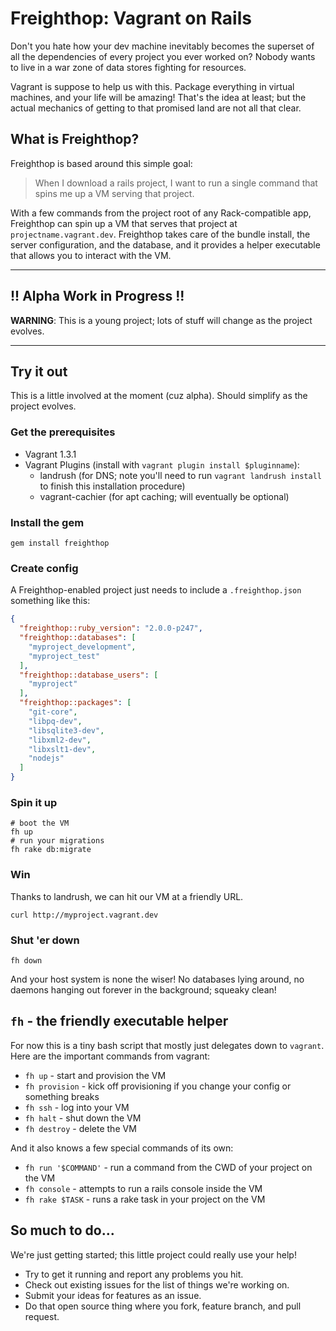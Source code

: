 # Freighthop: Vagrant on Rails


Don't you hate how your dev machine inevitably becomes the superset of all the dependencies of every project you ever worked on? Nobody wants to live in a war zone of data stores fighting for resources.

Vagrant is suppose to help us with this. Package everything in virtual machines, and your life will be amazing! That's the idea at least; but the actual mechanics of getting to that promised land are not all that clear.

## What is Freighthop?

Freighthop is based around this simple goal:

> When I download a rails project, I want to run a single command that spins me up a VM serving that project.

With a few commands from the project root of any Rack-compatible app, Freighthop can spin up a VM that serves that project at `projectname.vagrant.dev`. Freighthop takes care of the bundle install, the server configuration, and the database, and it provides a helper executable that allows you to interact with the VM.

----

## !! Alpha Work in Progress !!

**WARNING**: This is a young project; lots of stuff will change as the project evolves.

----


## Try it out

This is a little involved at the moment (cuz alpha). Should simplify as the project evolves.

### Get the prerequisites

* Vagrant 1.3.1
* Vagrant Plugins (install with `vagrant plugin install $pluginname`):
  * landrush (for DNS; note you'll need to run `vagrant landrush install` to finish this installation procedure)
  * vagrant-cachier (for apt caching; will eventually be optional)


### Install the gem

```
gem install freighthop
```

### Create config

A Freighthop-enabled project just needs to include a `.freighthop.json` something like this:

```json
{
  "freighthop::ruby_version": "2.0.0-p247",
  "freighthop::databases": [
    "myproject_development",
    "myproject_test"
  ],
  "freighthop::database_users": [
    "myproject"
  ],
  "freighthop::packages": [
    "git-core",
    "libpq-dev",
    "libsqlite3-dev",
    "libxml2-dev",
    "libxslt1-dev",
    "nodejs"
  ]
}
```

### Spin it up

```
# boot the VM
fh up
# run your migrations
fh rake db:migrate
```

### Win

Thanks to landrush, we can hit our VM at a friendly URL.

```
curl http://myproject.vagrant.dev
```

### Shut 'er down

```
fh down
```

And your host system is none the wiser! No databases lying around, no daemons hanging out forever in the background; squeaky clean!

## `fh` - the friendly executable helper

For now this is a tiny bash script that mostly just delegates down to `vagrant`. Here are the important commands from vagrant:

 * `fh up` - start and provision the VM
 * `fh provision` - kick off provisioning if you change your config or something breaks
 * `fh ssh` - log into your VM
 * `fh halt` - shut down the VM
 * `fh destroy` - delete the VM

And it also knows a few special commands of its own:

 * `fh run '$COMMAND'` - run a command from the CWD of your project on the VM
 * `fh console` - attempts to run a rails console inside the VM
 * `fh rake $TASK` - runs a rake task in your project on the VM

## So much to do...

We're just getting started; this little project could really use your help!

 * Try to get it running and report any problems you hit.
 * Check out existing issues for the list of things we're working on.
 * Submit your ideas for features as an issue.
 * Do that open source thing where you fork, feature branch, and pull request.
